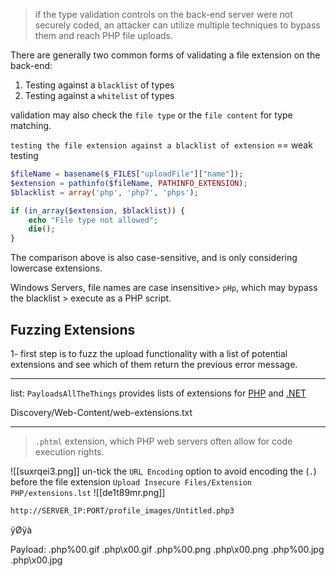 >if the type validation controls on the back-end server were not securely coded, an attacker can utilize multiple techniques to bypass them and reach PHP file uploads.

There are generally two common forms of validating a file extension on the back-end:

1. Testing against a `blacklist` of types
2. Testing against a `whitelist` of types

validation may also check the `file type` or the `file content` for type matching.

`testing the file extension against a blacklist of extension` == weak testing

```php
$fileName = basename($_FILES["uploadFile"]["name"]);
$extension = pathinfo($fileName, PATHINFO_EXTENSION);
$blacklist = array('php', 'php7', 'phps');

if (in_array($extension, $blacklist)) {
    echo "File type not allowed";
    die();
}
```

The comparison above is also case-sensitive, and is only considering lowercase extensions.

Windows Servers, file names are case insensitive>  `pHp`, which may bypass the blacklist > execute as a PHP script.


## Fuzzing Extensions

1- first step is to fuzz the upload functionality with a list of potential extensions and see which of them return the previous error message.

---
list:
`PayloadsAllTheThings` provides lists of extensions for [PHP](https://github.com/swisskyrepo/PayloadsAllTheThings/blob/master/Upload%20Insecure%20Files/Extension%20PHP/extensions.lst) and [.NET](https://github.com/swisskyrepo/PayloadsAllTheThings/tree/master/Upload%20Insecure%20Files/Extension%20ASP)

Discovery/Web-Content/web-extensions.txt

---

>`.phtml` extension, which PHP web servers often allow for code execution rights.


![[suxrqei3.png]]
un-tick the `URL Encoding` option to avoid encoding the (`.`) before the file extension
`Upload Insecure Files/Extension PHP/extensions.lst`
![[de1t89mr.png]]

```bash
http://SERVER_IP:PORT/profile_images/Untitled.php3
```

ÿØÿà

Payload:	.php%00.gif
.php\x00.gif
.php%00.png
.php\x00.png
.php%00.jpg
.php\x00.jpg
